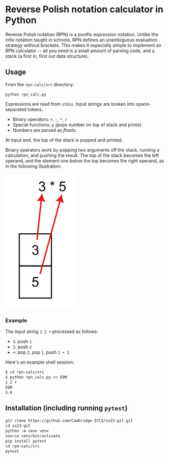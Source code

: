 # Reverse Polish notation calculator in Python
Reverse Polish notation (RPN) is a postfix expression notation. Unlike the infix
notation taught in schools, RPN defines an unambiguous evaluation strategy
without brackets. This makes it especially simple to implement an RPN calculator
-- all you need is a small amount of parsing code, and a stack (a first in,
first out data structure).

## Usage
From the `rpn-calc/src` directory:

```
python rpn_calc.py
```

Expressions are read from `stdin`. Input strings are broken into space-separated
tokens.

  * Binary operators: `+`, `-`, `*`, `/`
  * Special functions: `p` (pops number on top of stack and prints)
  * Numbers are parsed as *floats*.

At input end, the top of the stack is popped and printed.

Binary operators work by popping two arguments off the stack, running a
calculation, and pushing the result. The top of the stack becomes the left
operand, and the element one below the top becomes the right operand, as in the
following illustration:

![Illustration of binary operator processing](/rpn-calc/docs/oper-order.png)

### Example
The input string `1 2 +` processed as follows:

  * `1`: push `1`
  * `2`: push `2`
  * `+`: pop `2`, pop `1`, push `2 + 1`

Here's an example shell session:

```
$ cd rpn-calc/src
$ python rpn_calc.py << EOM
1 2 +
EOM
3.0
```

## Installation (including running `pytest`)
```
git clone https://github.com/Cambridge-ICCS/ss23-git.git
cd ss23-git
python -m venv venv
source venv/bin/activate
pip install pytest
cd rpn-calc/src
pytest
```

